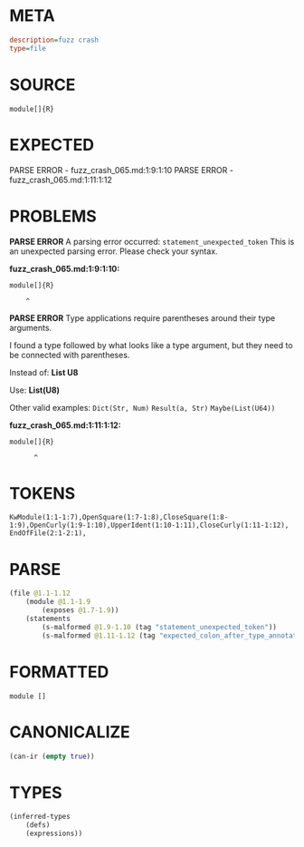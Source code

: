# META
~~~ini
description=fuzz crash
type=file
~~~
# SOURCE
~~~roc
module[]{R}
~~~
# EXPECTED
PARSE ERROR - fuzz_crash_065.md:1:9:1:10
PARSE ERROR - fuzz_crash_065.md:1:11:1:12
# PROBLEMS
**PARSE ERROR**
A parsing error occurred: `statement_unexpected_token`
This is an unexpected parsing error. Please check your syntax.

**fuzz_crash_065.md:1:9:1:10:**
```roc
module[]{R}
```
        ^


**PARSE ERROR**
Type applications require parentheses around their type arguments.

I found a type followed by what looks like a type argument, but they need to be connected with parentheses.

Instead of:
    **List U8**

Use:
    **List(U8)**

Other valid examples:
    `Dict(Str, Num)`
    `Result(a, Str)`
    `Maybe(List(U64))`

**fuzz_crash_065.md:1:11:1:12:**
```roc
module[]{R}
```
          ^


# TOKENS
~~~zig
KwModule(1:1-1:7),OpenSquare(1:7-1:8),CloseSquare(1:8-1:9),OpenCurly(1:9-1:10),UpperIdent(1:10-1:11),CloseCurly(1:11-1:12),
EndOfFile(2:1-2:1),
~~~
# PARSE
~~~clojure
(file @1.1-1.12
	(module @1.1-1.9
		(exposes @1.7-1.9))
	(statements
		(s-malformed @1.9-1.10 (tag "statement_unexpected_token"))
		(s-malformed @1.11-1.12 (tag "expected_colon_after_type_annotation"))))
~~~
# FORMATTED
~~~roc
module []
~~~
# CANONICALIZE
~~~clojure
(can-ir (empty true))
~~~
# TYPES
~~~clojure
(inferred-types
	(defs)
	(expressions))
~~~
